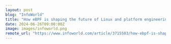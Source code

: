 ```yaml
---
layout: post
blog: "InfoWorld"
title: "How eBPF is shaping the future of Linux and platform engineering"
date: 2024-06-26T09:00:00Z
image: images/infoworld.png
remote_url: "https://www.infoworld.com/article/3715503/how-ebpf-is-shaping-the-future-of-linux-and-platform-engineering.html#tk.rss_applicationdevelopment"
---
```

